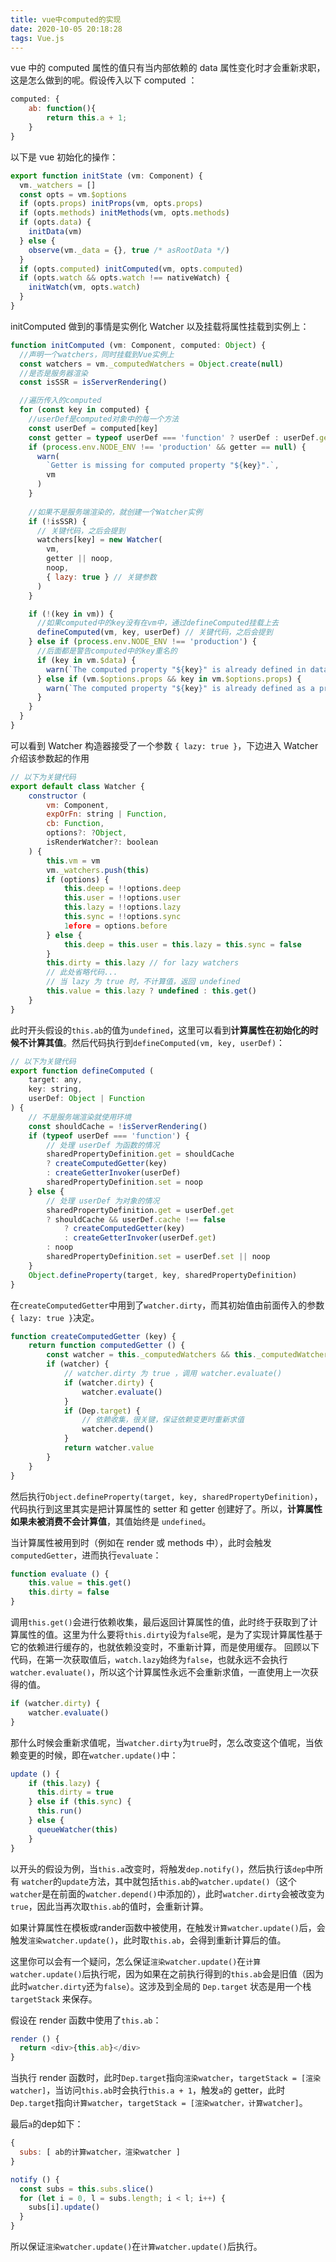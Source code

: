 ```yaml
---
title: vue中computed的实现
date: 2020-10-05 20:18:28
tags: Vue.js
---
```


vue 中的 computed 属性的值只有当内部依赖的 data 属性变化时才会重新求职，这是怎么做到的呢。假设传入以下 computed ：
```js
computed: {
    ab: function(){
        return this.a + 1;
    }
}
```
以下是 vue 初始化的操作：
```js
export function initState (vm: Component) {
  vm._watchers = []
  const opts = vm.$options
  if (opts.props) initProps(vm, opts.props)
  if (opts.methods) initMethods(vm, opts.methods)
  if (opts.data) {
    initData(vm)
  } else {
    observe(vm._data = {}, true /* asRootData */)
  }
  if (opts.computed) initComputed(vm, opts.computed)
  if (opts.watch && opts.watch !== nativeWatch) {
    initWatch(vm, opts.watch)
  }
}
```
<!-- more -->
initComputed 做到的事情是实例化 Watcher 以及挂载将属性挂载到实例上：
```js
function initComputed (vm: Component, computed: Object) {
  //声明一个watchers，同时挂载到Vue实例上
  const watchers = vm._computedWatchers = Object.create(null)
  //是否是服务器渲染
  const isSSR = isServerRendering()

  //遍历传入的computed
  for (const key in computed) {
    //userDef是computed对象中的每一个方法
    const userDef = computed[key]
    const getter = typeof userDef === 'function' ? userDef : userDef.get
    if (process.env.NODE_ENV !== 'production' && getter == null) {
      warn(
        `Getter is missing for computed property "${key}".`,
        vm
      )
    }
    
    //如果不是服务端渲染的，就创建一个Watcher实例
    if (!isSSR) {
      // 关键代码，之后会提到
      watchers[key] = new Watcher( 
        vm,
        getter || noop,
        noop,
        { lazy: true } // 关键参数
      )
    }

    if (!(key in vm)) {
      //如果computed中的key没有在vm中，通过defineComputed挂载上去
      defineComputed(vm, key, userDef) // 关键代码，之后会提到
    } else if (process.env.NODE_ENV !== 'production') {
      //后面都是警告computed中的key重名的
      if (key in vm.$data) {
        warn(`The computed property "${key}" is already defined in data.`, vm)
      } else if (vm.$options.props && key in vm.$options.props) {
        warn(`The computed property "${key}" is already defined as a prop.`, vm)
      }
    }
  }
}
```
可以看到 Watcher 构造器接受了一个参数 `{ lazy: true }`，下边进入 Watcher 介绍该参数起的作用
```js
// 以下为关键代码
export default class Watcher {
    constructor (
        vm: Component,
        expOrFn: string | Function,
        cb: Function,
        options?: ?Object,
        isRenderWatcher?: boolean
    ) {
        this.vm = vm
        vm._watchers.push(this)
        if (options) {
            this.deep = !!options.deep
            this.user = !!options.user
            this.lazy = !!options.lazy
            this.sync = !!options.sync
            1efore = options.before
        } else {
            this.deep = this.user = this.lazy = this.sync = false
        }
        this.dirty = this.lazy // for lazy watchers
        // 此处省略代码...
        // 当 lazy 为 true 时，不计算值，返回 undefined
        this.value = this.lazy ? undefined : this.get()
    }
}
```
此时开头假设的`this.ab`的值为`undefined`，这里可以看到**计算属性在初始化的时候不计算其值**。然后代码执行到`defineComputed(vm, key, userDef)`：
```js
// 以下为关键代码
export function defineComputed (
    target: any,
    key: string,
    userDef: Object | Function
) {
    // 不是服务端渲染就使用环境
    const shouldCache = !isServerRendering()
    if (typeof userDef === 'function') {
        // 处理 userDef 为函数的情况
        sharedPropertyDefinition.get = shouldCache
        ? createComputedGetter(key)
        : createGetterInvoker(userDef)
        sharedPropertyDefinition.set = noop
    } else {
        // 处理 userDef 为对象的情况
        sharedPropertyDefinition.get = userDef.get
        ? shouldCache && userDef.cache !== false
            ? createComputedGetter(key)
            : createGetterInvoker(userDef.get)
        : noop
        sharedPropertyDefinition.set = userDef.set || noop
    }
    Object.defineProperty(target, key, sharedPropertyDefinition)
}
```
在`createComputedGetter`中用到了`watcher.dirty`，而其初始值由前面传入的参数`{ lazy: true }`决定。
```js
function createComputedGetter (key) {
    return function computedGetter () {
        const watcher = this._computedWatchers && this._computedWatchers[key]
        if (watcher) {
            // watcher.dirty 为 true ，调用 watcher.evaluate()
            if (watcher.dirty) {
                watcher.evaluate()
            }
            if (Dep.target) {
                // 依赖收集，很关键，保证依赖变更时重新求值
                watcher.depend()
            }
            return watcher.value
        }
    }
}
```
然后执行`Object.defineProperty(target, key, sharedPropertyDefinition)`，代码执行到这里其实是把计算属性的 setter 和 getter 创建好了。所以，**计算属性如果未被消费不会计算值**，其值始终是 `undefined`。

当计算属性被用到时（例如在 render 或 methods 中），此时会触发`computedGetter`，进而执行`evaluate`：
```js
function evaluate () {
    this.value = this.get()
    this.dirty = false
}
```
调用`this.get()`会进行依赖收集，最后返回计算属性的值，此时终于获取到了计算属性的值。这里为什么要将`this.dirty`设为`false`呢，是为了实现计算属性基于它的依赖进行缓存的，也就依赖没变时，不重新计算，而是使用缓存。
回顾以下代码，在第一次获取值后，`watch.lazy`始终为`false`，也就永远不会执行`watcher.evaluate()`，所以这个计算属性永远不会重新求值，一直使用上一次获得的值。
```js
if (watcher.dirty) {
    watcher.evaluate()
}
```
那什么时候会重新求值呢，当`watcher.dirty`为`true`时，怎么改变这个值呢，当依赖变更的时候，即在`watcher.update()`中：
```js
update () {
    if (this.lazy) {
      this.dirty = true
    } else if (this.sync) {
      this.run()
    } else {
      queueWatcher(this)
    }
}
```
以开头的假设为例，当`this.a`改变时，将触发`dep.notify()`，然后执行该`dep`中所有 `watcher`的`update`方法，其中就包括`this.ab`的`watcher.update()`（这个`watcher`是在前面的`watcher.depend()`中添加的），此时`watcher.dirty`会被改变为`true`，因此当再次取`this.ab`的值时，会重新计算。

如果计算属性在模板或rander函数中被使用，在触发`计算watcher.update()`后，会触发`渲染watcher.update()`，此时取`this.ab`，会得到重新计算后的值。

这里你可以会有一个疑问，怎么保证`渲染watcher.update()`在`计算watcher.update()`后执行呢，因为如果在之前执行得到的`this.ab`会是旧值（因为此时`watcher.dirty`还为`false`）。这涉及到全局的 `Dep.target` 状态是用一个栈 `targetStack` 来保存。

假设在 render 函数中使用了`this.ab`：
```js
render () {
  return <div>{this.ab}</div>
}
```
当执行 render 函数时，此时`Dep.target`指向`渲染watcher`，`targetStack = [渲染watcher]`，当访问`this.ab`时会执行`this.a + 1`，触发`a`的 getter，此时`Dep.target`指向`计算watcher`，`targetStack = [渲染watcher，计算watcher]`。

最后`a`的dep如下：
```js
{
  subs: [ ab的计算watcher，渲染watcher ]
}
```
```js
notify () {
  const subs = this.subs.slice()
  for (let i = 0, l = subs.length; i < l; i++) {
    subs[i].update()
  }
}
```
所以保证`渲染watcher.update()`在`计算watcher.update()`后执行。